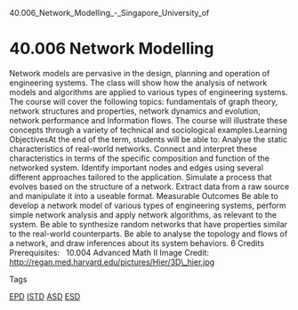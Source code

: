40.006_Network_Modelling_-_Singapore_University_of



40.006 Network Modelling
========================

Network models are pervasive in the design, planning and operation of engineering systems. The class will show how the analysis of network models and algorithms are applied to various types of engineering systems. The course will cover the following topics: fundamentals of graph theory, network structures and properties, network dynamics and evolution, network performance and Information flows. The course will illustrate these concepts through a variety of technical and sociological examples.Learning ObjectivesAt the end of the term, students will be able to: Analyse the static characteristics of real-world networks. Connect and interpret these characteristics in terms of the specific composition and function of the networked system. Identify important nodes and edges using several different approaches tailored to the application. Simulate a process that evolves based on the structure of a network. Extract data from a raw source and manipulate it into a useable format.
Measurable Outcomes Be able to develop a network model of various types of engineering systems, perform simple network analysis and apply network algorithms, as relevant to the system. Be able to synthesize random networks that have properties similar to the real-world counterparts. Be able to analyse the topology and flows of a network, and draw inferences about its system behaviors. 6 Credits
Prerequisites:   10.004 Advanced Math II Image Credit: http://regan.med.harvard.edu/pictures/Hier/3D\_hier.jpg

Tags

[EPD](/education/undergraduate/courses/?pillar-cluster=44)
[ISTD](/education/undergraduate/courses/?pillar-cluster=11)
[ASD](/education/undergraduate/courses/?pillar-cluster=1167)
[ESD](/education/undergraduate/courses/?pillar-cluster=99)

